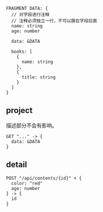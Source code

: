 ```
FRAGMENT DATA: {
  // 对字段进行注释
  // 注释必须独立一行，不可以跟在字段后面
  name: string
  age: number

  data: &DATA

  books: [
    {
      name: string
    },
    {
      title: string
    }
  ]
}
```

## project

描述部分不会有影响。

```
GET "..." -> {
  data: &DATA
}
```

## detail
```
POST "/api/contents/{id}" + {
  color: "red"
  age: number
} -> {
  id
}
```

